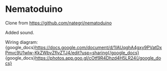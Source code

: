 # Nematoduino

Clone from https://github.com/nategri/nematoduino

Added sound.


Wiring diagram:
{google_docs}https://docs.google.com/document/d/1IAUqghA4gxy9PVatDxPmvc9U1wlw-KkZWbvZflvZTJ4/edit?usp=sharing{/google_docs}
{google_docs}https://photos.app.goo.gl/cOtf9R4Dhzd4H5LR24{/google_docs}
